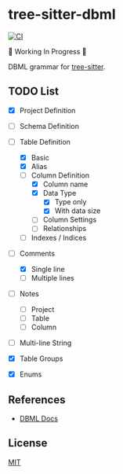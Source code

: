 # tree-sitter-dbml

[![CI](https://github.com/tklai/tree-sitter-dbml/actions/workflows/ci.yml/badge.svg)](https://github.com/tklai/tree-sitter-dbml/actions/workflows/ci.yml)

🚧 Working In Progress 🚧

DBML grammar for [tree-sitter][].

[tree-sitter]: https://github.com/tree-sitter/tree-sitter

## TODO List

- [x] Project Definition
- [ ] Schema Definition
- [ ] Table Definition
    - [x] Basic
    - [x] Alias
    - [ ] Column Definition
        - [x] Column name
        - [x] Data Type
            - [x] Type only
            - [x] With data size
        - [ ] Column Settings
        - [ ] Relationships
    - [ ] Indexes / Indices
- [ ] Comments
    - [x] Single line
    - [ ] Multiple lines
- [ ] Notes
    - [ ] Project
    - [ ] Table
    - [ ] Column
- [ ] Multi-line String
- [x] Table Groups
- [x] Enums


## References

- [DBML Docs](https://www.dbml.org/docs/)


## License

[MIT](LICENSE)
